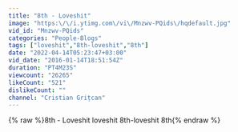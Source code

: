 ```yaml
---
title: "8th - Loveshit"
image: "https:\/\/i.ytimg.com\/vi\/Mnzwv-PQids\/hqdefault.jpg"
vid_id: "Mnzwv-PQids"
categories: "People-Blogs"
tags: ["loveshit","8th-loveshit","8th"]
date: "2022-04-14T05:23:47+03:00"
vid_date: "2016-01-14T18:51:54Z"
duration: "PT4M23S"
viewcount: "26265"
likeCount: "521"
dislikeCount: ""
channel: "Cristian Grițcan"
---
```

{% raw %}8th - Loveshit loveshit 8th-loveshit 8th{% endraw %}
